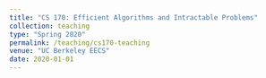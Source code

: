 ```yaml
---
title: "CS 170: Efficient Algorithms and Intractable Problems"
collection: teaching
type: "Spring 2020"
permalink: /teaching/cs170-teaching
venue: "UC Berkeley EECS"
date: 2020-01-01
---
```

